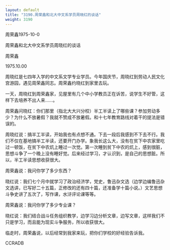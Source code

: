 ```yaml
---
layout: default
title: "3190.周荣鑫和北大中文系学员周晓红的谈话"
weight: 3190
---
```


周荣鑫1975-10-0

周荣鑫和北大中文系学员周晓红的谈话

周荣鑫

1975.10.00

周晓红是七四年入学的中文系文学专业学员。今年国庆节，周晓红到劳动人民文化宫游园，遇见周荣鑫同志。周荣鑫约晓红到家里去玩。

一天，周晓红到周荣鑫家，见屋里有几个中小学教员正在诉苦，说学生不好管，这样下去培养不出人来……。

周荣鑫问晓红：你们那里（指北大大兴分校）半工半读上了哪些课？参加劳动多少？为什么不放暑假？我就不赞成不放暑假。和十七年教育路线对着干的提法是错误的。

周晓红说：搞半工半读，开始我也有点想不通。下去一段后我感到不下去不行。我们不仅在基地搞半工半读，还要开门办学。象我长这么大，没有在贫下中农家里吃过一顿饭，在贫下中农炕上睡过一次觉。第一次睡到贫下中农的炕上，感到很脏，思想斗争了一个晚上没有睡好觉。后来经过学习，才认识到，是自己的思想脏。所以，半工半读思想收获很大。

周荣鑫说：我问你学了多少东西？

晓红说：我们七个月中就学习了政治经济学，党史，鲁迅杂文选（边学边编鲁迅杂文选讲，已写好二十五篇，正修改的还有四十篇，还准备学十篇小说。）文艺思想斗争史讲了五次了，写作课，水浒评论课等等。

周荣鑫说：我问你学了多少专业课？

晓红说：我们结合战斗任务组织教学，边学习边分析文章，边写文章，这样我们不只是学习，而且能为现实斗争服务，所以收获很大。

临走时，周荣鑫说，以后经常到我家来玩，把你们学校的好经验告诉我。

CCRADB

